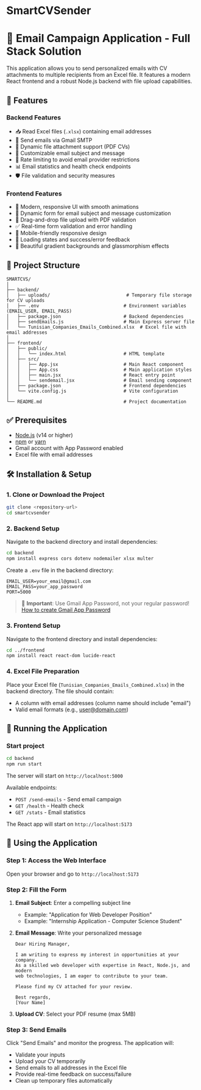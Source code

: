 # SmartCVSender

# 📧 Email Campaign Application - Full Stack Solution

This application allows you to send personalized emails with CV attachments to multiple recipients from an Excel file. It features a modern React frontend and a robust Node.js backend with file upload capabilities.

## 🚀 Features

### Backend Features
- 📥 Read Excel files (`.xlsx`) containing email addresses
- 📧 Send emails via Gmail SMTP
- 📎 Dynamic file attachment support (PDF CVs)
- 📝 Customizable email subject and message
- 🔄 Rate limiting to avoid email provider restrictions
- 📊 Email statistics and health check endpoints
- 🛡️ File validation and security measures

### Frontend Features
- 🎨 Modern, responsive UI with smooth animations
- 📝 Dynamic form for email subject and message customization
- 📁 Drag-and-drop file upload with PDF validation
- ✅ Real-time form validation and error handling
- 📱 Mobile-friendly responsive design
- 🎯 Loading states and success/error feedback
- 💫 Beautiful gradient backgrounds and glassmorphism effects
## 📁 Project Structure

```
SMARTCVS/
│
├── backend/
│   ├── uploads/                            # Temporary file storage for CV uploads
│   ├── .env                               # Environment variables (EMAIL_USER, EMAIL_PASS)
│   ├── package.json                       # Backend dependencies
│   ├── sendEmails.js                      # Main Express server file
│   └── Tunisian_Companies_Emails_Combined.xlsx  # Excel file with email addresses
│
├── frontend/
│   ├── public/
│   │   └── index.html                     # HTML template
│   ├── src/
│   │   ├── App.jsx                        # Main React component
│   │   ├── App.css                        # Main application styles
│   │   ├── main.jsx                       # React entry point
│   │   └── sendemail.jsx                  # Email sending component
│   ├── package.json                       # Frontend dependencies
│   └── vite.config.js                     # Vite configuration
│
└── README.md                              # Project documentation
```


## ✅ Prerequisites

- [Node.js](https://nodejs.org/) (v14 or higher)
- [npm](https://www.npmjs.com/) or [yarn](https://yarnpkg.com/)
- Gmail account with App Password enabled
- Excel file with email addresses

## 🛠️ Installation & Setup

### 1. Clone or Download the Project

```bash
git clone <repository-url>
cd smartcvsender
```

### 2. Backend Setup

Navigate to the backend directory and install dependencies:

```bash
cd backend
npm install express cors dotenv nodemailer xlsx multer
```

Create a `.env` file in the backend directory:

```env
EMAIL_USER=your_email@gmail.com
EMAIL_PASS=your_app_password
PORT=5000
```

> 📌 **Important**: Use Gmail App Password, not your regular password!  
> [How to create Gmail App Password](https://support.google.com/accounts/answer/185833)

### 3. Frontend Setup

Navigate to the frontend directory and install dependencies:

```bash
cd ../frontend
npm install react react-dom lucide-react
```

### 4. Excel File Preparation

Place your Excel file (`Tunisian_Companies_Emails_Combined.xlsx`) in the backend directory. The file should contain:
- A column with email addresses (column name should include "email")
- Valid email formats (e.g., user@domain.com)

## 🚀 Running the Application

### Start project 

```bash
cd backend
npm run start 
```

The server will start on `http://localhost:5000`

Available endpoints:
- `POST /send-emails` - Send email campaign
- `GET /health` - Health check
- `GET /stats` - Email statistics


The React app will start on `http://localhost:5173`

## 📧 Using the Application

### Step 1: Access the Web Interface
Open your browser and go to `http://localhost:5173`

### Step 2: Fill the Form
1. **Email Subject**: Enter a compelling subject line
   - Example: "Application for Web Developer Position"
   - Example: "Internship Application - Computer Science Student"

2. **Email Message**: Write your personalized message
   ```
   Dear Hiring Manager,
   
   I am writing to express my interest in opportunities at your company.
   As a skilled web developer with expertise in React, Node.js, and modern
   web technologies, I am eager to contribute to your team.
   
   Please find my CV attached for your review.
   
   Best regards,
   [Your Name]
   ```

3. **Upload CV**: Select your PDF resume (max 5MB)

### Step 3: Send Emails
Click "Send Emails" and monitor the progress. The application will:
- Validate your inputs
- Upload your CV temporarily
- Send emails to all addresses in the Excel file
- Provide real-time feedback on success/failure
- Clean up temporary files automatically
